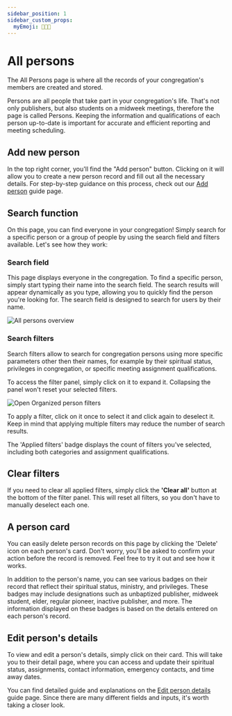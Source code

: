 ```yaml
---
sidebar_position: 1
sidebar_custom_props: 
  myEmoji: 👨‍👩‍👦
---
```


# All persons

The All Persons page is where all the records of your congregation's members are created and stored. 

Persons are all people that take part in your congregation's life. That's not only publishers, but also students on a midweek meetings, therefore the page is called Persons. Keeping the information and qualifications of each person up-to-date is important for accurate and efficient reporting and meeting scheduling.

## Add new person

In the top right corner, you'll find the "Add person" button. Clicking on it will allow you to create a new person record and fill out all the necessary details. For step-by-step guidance on this process, check out our [Add person](./add-person) guide page.

## Search function

On this page, you can find everyone in your congregation! Simply search for a specific person or a group of people by using the search field and filters available. Let's see how they work:

### Search field

This page displays everyone in the congregation. To find a specific person, simply start typing their name into the search field. The search results will appear dynamically as you type, allowing you to quickly find the person you're looking for. The search field is designed to search for users by their name.

![All persons overview](./img/search-field.png)

### Search filters

Search filters allow to search for congregation persons using more specific parameters other then their names, for example by their spiritual status, privileges in congregation, or specific meeting assignment qualifications. 

To access the filter panel, simply click on it to expand it. Collapsing the panel won't reset your selected filters.

![Open Organized person filters](./img/filter-open.gif)

To apply a filter, click on it once to select it and click again to deselect it. Keep in mind that applying multiple filters may reduce the number of search results.

The 'Applied filters' badge displays the count of filters you've selected, including both categories and assignment qualifications.

## Clear filters

If you need to clear all applied filters, simply click the **'Clear all'** button at the bottom of the filter panel. This will reset all filters, so you don't have to manually deselect each one.

## A person card

You can easily delete person records on this page by clicking the 'Delete' icon on each person's card. Don't worry, you'll be asked to confirm your action before the record is removed. Feel free to try it out and see how it works.

In addition to the person's name, you can see various badges on their record that reflect their spiritual status, ministry, and privileges. These badges may include designations such as unbaptized publisher, midweek student, elder, regular pioneer, inactive publisher, and more. The information displayed on these badges is based on the details entered on each person's record.

## Edit person's details

To view and edit a person's details, simply click on their card. This will take you to their detail page, where you can access and update their spiritual status, assignments, contact information, emergency contacts, and time away dates.

You can find detailed guide and explanations on the [Edit person details](./edit-person-details) guide page. Since there are many different fields and inputs, it's worth taking a closer look.